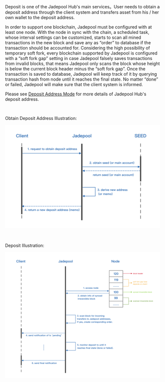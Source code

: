 Deposit is one of the Jadepool Hub's main services。User needs to obtain a deposit address through the client system and transfers asset from his / her own wallet to the deposit address.

In order to support one blockchain, Jadepool must be configured with at least one node. With the node in sync with the chain, a scheduled task, whose interval settings can be customized, starts to scan all mined transactions in the new block and save any as “order” to database if the transaction should be accounted for. Considering the high possibility of temporary soft fork, every blockchain supported by Jadepool is configured with a “soft fork gap” setting in case Jadepool falsely saves transactions from invalid blocks, that means Jadepool only scans the block whose height is below the current block header minus the “soft fork gap”. Once the transaction is saved to database, Jadepool will keep track of it by querying transaction hash from node until it reaches the final state. No matter “done” or failed, Jadepool will make sure that the client system is informed. 

Please see [Deposit Address Mode](address-pattern.html) for more details of Jadepool Hub's deposit address.

<br>

Obtain Deposit Address Illustration:

![](image/addr-proc.png)

<br>

Deposit Illustration:

![](image/deposit-proc.png)